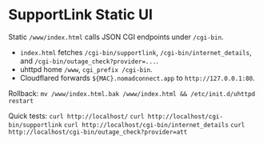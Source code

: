 SupportLink Static UI
====================
Static `/www/index.html` calls JSON CGI endpoints under `/cgi-bin`.

* `index.html` fetches `/cgi-bin/supportlink`, `/cgi-bin/internet_details`, and `/cgi-bin/outage_check?provider=...`.
* uhttpd home `/www`, `cgi_prefix /cgi-bin`.
* Cloudflared forwards `${MAC}.nomadconnect.app` to `http://127.0.0.1:80`.

Rollback: `mv /www/index.html.bak /www/index.html && /etc/init.d/uhttpd restart`

Quick tests:
`curl http://localhost/`
`curl http://localhost/cgi-bin/supportlink`
`curl http://localhost/cgi-bin/internet_details`
`curl http://localhost/cgi-bin/outage_check?provider=att`
